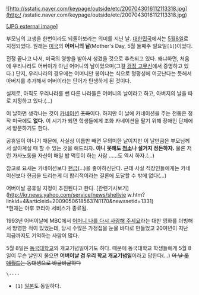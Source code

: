 ![http://sstatic.naver.com/keypage/outside/etc/2007043016112113318.jpg](http:/
/sstatic.naver.com/keypage/outside/etc/2007043016112113318.jpg)

[[JPG external
image]](http://sstatic.naver.com/keypage/outside/etc/2007043016112113318.jpg)

부모님의 고생을 한번이라도 되돌아보라는 의미를 지닌 날.
[대한민국](%EB%8C%80%ED%95%9C%EB%AF%BC%EA%B5%AD.md)에서는 [5월8일](5%EC%9B%94%208%EC%9D%BC.md)로 지정되었다. 원래는 [미국](%EB%AF%B8%EA%B5%AD.md)의
**어머니의 날**(Mother's Day, 5월 둘째주 일요일`[1]`)이었다.

전쟁 끝나고 나서, 미국의 영향을 받아서 생겼을 것으로 추측되고 있다. 왜냐하면, 처음에 우리나라도 어버이가 아닌 어머니의 날이었으며(그걸
[검정 고무신](%EA%B2%80%EC%A0%95%20%EA%B3%A0%EB%AC%B4%EC%8B%A0.md)에서 증명하고 있다.)
단지, 우리나라의 경우에는 어머니만 봉이냐는 식으로 형평성에 어긋난다는 듯해서 아버지를 추가해서 어버이라는 단어가 탄생하게 된 것이다.

실제로, 아직도 우리나라를 뺀 다른 나라들은 어머니의 날이라고 하고, 아버지의 날을 따로 지정하고 있다.(...)

이 날하면 생각나는 것이 [카네이션](%EC%B9%B4%EB%84%A4%EC%9D%B4%EC%85%98.md)
<del>조화</del>이다. 하지만 이 날에 카네이션을 주는 전통은 정작 미국에도 **없다.** 이 시기가 되면 학생들에게 조화 카네이션을
팔기 위해 장애인 단체에서 방문하기도 한다.

공휴일이 아니기 때문에, 사실상 이름만 빼면 무의미한 날이지만 이 날만큼은 부모님께서 살아계실 때 할 수 있는 것을 해드리자. **아니
못해도 [청소](%EC%B2%AD%EC%86%8C.md)나 설거지 정돈하자.** 물론 저런 가사노동을 자신이 매일 밥 먹듯이 하는 사람
……도 역시 하자.(…)

참고로 요새는 카네이션보다 [현금](%ED%98%84%EA%B8%88.md)(...)을 좋아하신단다. 근데 사실 직장인들에게는
카네이션보다 현금을 드리는게 더 합리적이라는 결론에 도달할 수 밖에 없다(...)

어버이날 공휴일 지정이 추진된다고 한다. [관련기사보기](http://kr.news.yahoo.com/service/news/shellvie
w.htm?linkid=4&articleid=2009050618563741170&newssetid=1331)  
*현재는 야후 코리아 서비스가 종료됨.

1993년 어버이날에 MBC에서 [어머니 나를 다시 사랑해 주세요](http://youtu.be/qSUeevZkQ5w)라는 대만 영화를
더빙해서 방영한 적이 있었는데, 당시 수많은 가정집을 눈물 바다로 만들었고 20여년이 지난 지금까지도 기억하는 사람이 많다.

5월 8일은 [동국대학교](%EB%8F%99%EA%B5%AD%EB%8C%80%ED%95%99%EA%B5%90.md)의 개교기념일이기도
하다. 때문에 동국대학교 학생들에게 5월 8일이 무슨 날인지 물으면 **어버이날 겸 우리 학교 개교기념일**이라고 답한다(...)
<del>이 날 [롯데월드](%EB%A1%AF%EB%8D%B0%EC%9B%94%EB%93%9C.md)는 동대생으로
바글바글하다</del>

`\----`

  * `[1]` [일본](%EC%9D%BC%EB%B3%B8.md)도 동일하다.

